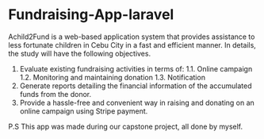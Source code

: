 # Fundraising-App-laravel

Achild2Fund is a web-based application system that provides assistance to less fortunate children in Cebu City in a fast and efficient manner. 
	In details, the study will have the following objectives.
  
1.	Evaluate existing fundraising activities in terms of:
  1.1.	Online campaign
  1.2.	Monitoring and maintaining donation
  1.3.	Notification
2.	Generate reports detailing the financial information of the accumulated funds from the donor.
3.	Provide a hassle-free and convenient way in raising and donating on an online campaign using Stripe payment. 

P.S This app was made during our capstone project, all done by myself.
